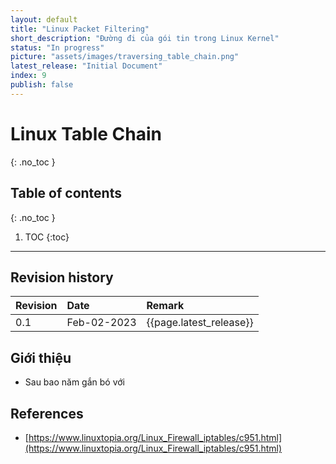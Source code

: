 ```yaml
---
layout: default
title: "Linux Packet Filtering"
short_description: "Đường đi của gói tin trong Linux Kernel"
status: "In progress"
picture: "assets/images/traversing_table_chain.png"
latest_release: "Initial Document"
index: 9
publish: false
---
```


# Linux Table Chain
{: .no_toc }

## Table of contents
{: .no_toc }

1. TOC
{:toc}

-----------------------------------

## Revision history

| Revision | Date          | Remark      |
|:---------|:------------- |:------------|
| 0.1      | Feb-02-2023   | {{page.latest_release}} |

## Giới thiệu

- Sau bao năm gắn bó với




## References

- [https://www.linuxtopia.org/Linux_Firewall_iptables/c951.html](https://www.linuxtopia.org/Linux_Firewall_iptables/c951.html)
